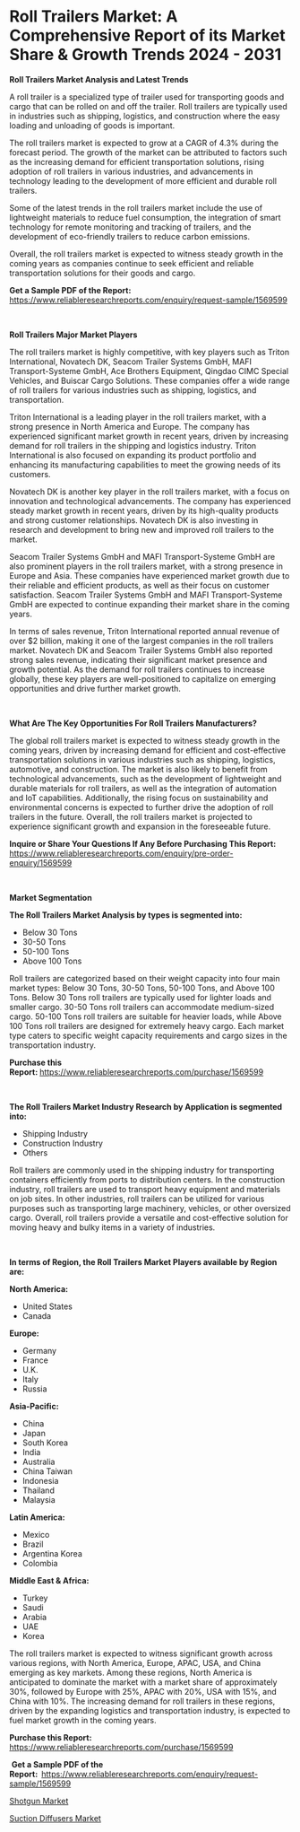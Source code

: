 <p><h1>Roll Trailers Market: A Comprehensive Report of its Market Share & Growth Trends 2024 - 2031</h1></p><p><strong>Roll Trailers Market Analysis and Latest Trends</strong></p>
<p><p>A roll trailer is a specialized type of trailer used for transporting goods and cargo that can be rolled on and off the trailer. Roll trailers are typically used in industries such as shipping, logistics, and construction where the easy loading and unloading of goods is important.</p><p>The roll trailers market is expected to grow at a CAGR of 4.3% during the forecast period. The growth of the market can be attributed to factors such as the increasing demand for efficient transportation solutions, rising adoption of roll trailers in various industries, and advancements in technology leading to the development of more efficient and durable roll trailers.</p><p>Some of the latest trends in the roll trailers market include the use of lightweight materials to reduce fuel consumption, the integration of smart technology for remote monitoring and tracking of trailers, and the development of eco-friendly trailers to reduce carbon emissions.</p><p>Overall, the roll trailers market is expected to witness steady growth in the coming years as companies continue to seek efficient and reliable transportation solutions for their goods and cargo.</p></p>
<p><strong>Get a Sample PDF of the Report:&nbsp;</strong> <a href="https://www.reliableresearchreports.com/enquiry/request-sample/1569599">https://www.reliableresearchreports.com/enquiry/request-sample/1569599</a></p>
<p>&nbsp;</p>
<p><strong>Roll Trailers Major Market Players</strong></p>
<p><p>The roll trailers market is highly competitive, with key players such as Triton International, Novatech DK, Seacom Trailer Systems GmbH, MAFI Transport-Systeme GmbH, Ace Brothers Equipment, Qingdao CIMC Special Vehicles, and Buiscar Cargo Solutions. These companies offer a wide range of roll trailers for various industries such as shipping, logistics, and transportation.</p><p>Triton International is a leading player in the roll trailers market, with a strong presence in North America and Europe. The company has experienced significant market growth in recent years, driven by increasing demand for roll trailers in the shipping and logistics industry. Triton International is also focused on expanding its product portfolio and enhancing its manufacturing capabilities to meet the growing needs of its customers.</p><p>Novatech DK is another key player in the roll trailers market, with a focus on innovation and technological advancements. The company has experienced steady market growth in recent years, driven by its high-quality products and strong customer relationships. Novatech DK is also investing in research and development to bring new and improved roll trailers to the market.</p><p>Seacom Trailer Systems GmbH and MAFI Transport-Systeme GmbH are also prominent players in the roll trailers market, with a strong presence in Europe and Asia. These companies have experienced market growth due to their reliable and efficient products, as well as their focus on customer satisfaction. Seacom Trailer Systems GmbH and MAFI Transport-Systeme GmbH are expected to continue expanding their market share in the coming years.</p><p>In terms of sales revenue, Triton International reported annual revenue of over $2 billion, making it one of the largest companies in the roll trailers market. Novatech DK and Seacom Trailer Systems GmbH also reported strong sales revenue, indicating their significant market presence and growth potential. As the demand for roll trailers continues to increase globally, these key players are well-positioned to capitalize on emerging opportunities and drive further market growth.</p></p>
<p>&nbsp;</p>
<p><strong>What Are The Key Opportunities For Roll Trailers Manufacturers?</strong></p>
<p><p>The global roll trailers market is expected to witness steady growth in the coming years, driven by increasing demand for efficient and cost-effective transportation solutions in various industries such as shipping, logistics, automotive, and construction. The market is also likely to benefit from technological advancements, such as the development of lightweight and durable materials for roll trailers, as well as the integration of automation and IoT capabilities. Additionally, the rising focus on sustainability and environmental concerns is expected to further drive the adoption of roll trailers in the future. Overall, the roll trailers market is projected to experience significant growth and expansion in the foreseeable future.</p></p>
<p><strong>Inquire or Share Your Questions If Any Before Purchasing This Report:</strong> <a href="https://www.reliableresearchreports.com/enquiry/pre-order-enquiry/1569599">https://www.reliableresearchreports.com/enquiry/pre-order-enquiry/1569599</a></p>
<p>&nbsp;</p>
<p><strong>Market Segmentation</strong></p>
<p><strong>The Roll Trailers Market Analysis by types is segmented into:</strong></p>
<p><ul><li>Below 30 Tons</li><li>30-50 Tons</li><li>50-100 Tons</li><li>Above 100 Tons</li></ul></p>
<p><p>Roll trailers are categorized based on their weight capacity into four main market types: Below 30 Tons, 30-50 Tons, 50-100 Tons, and Above 100 Tons. Below 30 Tons roll trailers are typically used for lighter loads and smaller cargo. 30-50 Tons roll trailers can accommodate medium-sized cargo. 50-100 Tons roll trailers are suitable for heavier loads, while Above 100 Tons roll trailers are designed for extremely heavy cargo. Each market type caters to specific weight capacity requirements and cargo sizes in the transportation industry.</p></p>
<p><strong>Purchase this Report:&nbsp;</strong><a href="https://www.reliableresearchreports.com/purchase/1569599">https://www.reliableresearchreports.com/purchase/1569599</a></p>
<p>&nbsp;</p>
<p><strong>The Roll Trailers Market Industry Research by Application is segmented into:</strong></p>
<p><ul><li>Shipping Industry</li><li>Construction Industry</li><li>Others</li></ul></p>
<p><p>Roll trailers are commonly used in the shipping industry for transporting containers efficiently from ports to distribution centers. In the construction industry, roll trailers are used to transport heavy equipment and materials on job sites. In other industries, roll trailers can be utilized for various purposes such as transporting large machinery, vehicles, or other oversized cargo. Overall, roll trailers provide a versatile and cost-effective solution for moving heavy and bulky items in a variety of industries.</p></p>
<p>&nbsp;</p>
<p><strong>In terms of Region, the Roll Trailers Market Players available by Region are:</strong></p>
<p>
    <p> <strong> North America: </strong>
        <ul>
            <li>United States</li>
            <li>Canada</li>
        </ul>
        </p> 
    <p> <strong> Europe: </strong>
        <ul>
            <li>Germany</li>
            <li>France</li>
            <li>U.K.</li>
            <li>Italy</li>
            <li>Russia</li>
        </ul>
        </p> 
    <p> <strong> Asia-Pacific: </strong>
        <ul>
            <li>China</li>
            <li>Japan</li>
            <li>South Korea</li>
            <li>India</li>
            <li>Australia</li>
            <li>China Taiwan</li>
            <li>Indonesia</li>
            <li>Thailand</li>
            <li>Malaysia</li>
        </ul>
        </p> 
    <p> <strong> Latin America: </strong>
        <ul>
            <li>Mexico</li>
            <li>Brazil</li>
            <li>Argentina Korea</li>
            <li>Colombia</li>
        </ul>
        </p> 
    <p> <strong> Middle East & Africa: </strong>
        <ul>
            <li>Turkey</li>
            <li>Saudi</li>
            <li>Arabia</li>
            <li>UAE</li>
            <li>Korea</li>
        </ul>
    </p>
    </p>
<p><p>The roll trailers market is expected to witness significant growth across various regions, with North America, Europe, APAC, USA, and China emerging as key markets. Among these regions, North America is anticipated to dominate the market with a market share of approximately 30%, followed by Europe with 25%, APAC with 20%, USA with 15%, and China with 10%. The increasing demand for roll trailers in these regions, driven by the expanding logistics and transportation industry, is expected to fuel market growth in the coming years.</p></p>
<p><strong>Purchase this Report: </strong><a href="https://www.reliableresearchreports.com/purchase/1569599">https://www.reliableresearchreports.com/purchase/1569599</a></p>
<p>&nbsp;<strong>Get a Sample PDF of the Report:&nbsp;&nbsp;</strong><a href="https://www.reliableresearchreports.com/enquiry/request-sample/1569599">https://www.reliableresearchreports.com/enquiry/request-sample/1569599</a></p>
<p><strong></strong></p>
<p><p><a href="https://issuu.com/reportprime-2/docs/shotgun-market-size-2030.pptx">Shotgun Market</a></p><p><a href="https://issuu.com/reportprime-2/docs/suction-diffusers-market-size-2030.pptx">Suction Diffusers Market</a></p></p>